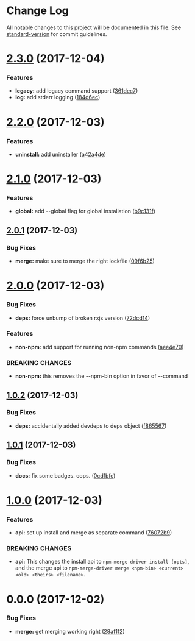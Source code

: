 # Change Log

All notable changes to this project will be documented in this file. See [standard-version](https://github.com/conventional-changelog/standard-version) for commit guidelines.

<a name="2.3.0"></a>
# [2.3.0](https://github.com/npm/npm-merge-driver/compare/v2.2.0...v2.3.0) (2017-12-04)


### Features

* **legacy:** add legacy command support ([361dec7](https://github.com/npm/npm-merge-driver/commit/361dec7))
* **log:** add stderr logging ([184d6ec](https://github.com/npm/npm-merge-driver/commit/184d6ec))



<a name="2.2.0"></a>
# [2.2.0](https://github.com/npm/npm-merge-driver/compare/v2.1.0...v2.2.0) (2017-12-03)


### Features

* **uninstall:** add uninstaller ([a42a4de](https://github.com/npm/npm-merge-driver/commit/a42a4de))



<a name="2.1.0"></a>
# [2.1.0](https://github.com/npm/npm-merge-driver/compare/v2.0.1...v2.1.0) (2017-12-03)


### Features

* **global:** add --global flag for global installation ([b9c131f](https://github.com/npm/npm-merge-driver/commit/b9c131f))



<a name="2.0.1"></a>
## [2.0.1](https://github.com/npm/npm-merge-driver/compare/v2.0.0...v2.0.1) (2017-12-03)


### Bug Fixes

* **merge:** make sure to merge the right lockfile ([09f6b25](https://github.com/npm/npm-merge-driver/commit/09f6b25))



<a name="2.0.0"></a>
# [2.0.0](https://github.com/npm/npm-merge-driver/compare/v1.0.2...v2.0.0) (2017-12-03)


### Bug Fixes

* **deps:** force unbump of broken rxjs version ([72dcd14](https://github.com/npm/npm-merge-driver/commit/72dcd14))


### Features

* **non-npm:** add support for running non-npm commands ([aee4e70](https://github.com/npm/npm-merge-driver/commit/aee4e70))


### BREAKING CHANGES

* **non-npm:** this removes the --npm-bin option in favor of --command



<a name="1.0.2"></a>
## [1.0.2](https://github.com/npm/npm-merge-driver/compare/v1.0.1...v1.0.2) (2017-12-03)


### Bug Fixes

* **deps:** accidentally added devdeps to deps object ([f865567](https://github.com/npm/npm-merge-driver/commit/f865567))



<a name="1.0.1"></a>
## [1.0.1](https://github.com/npm/npm-merge-driver/compare/v1.0.0...v1.0.1) (2017-12-03)


### Bug Fixes

* **docs:** fix some badges. oops. ([0cdfbfc](https://github.com/npm/npm-merge-driver/commit/0cdfbfc))



<a name="1.0.0"></a>
# [1.0.0](https://github.com/npm/npm-merge-driver/compare/v0.0.0...v1.0.0) (2017-12-03)


### Features

* **api:** set up install and merge as separate command ([76072b9](https://github.com/npm/npm-merge-driver/commit/76072b9))


### BREAKING CHANGES

* **api:** This changes the install api to `npm-merge-driver install [opts]`, and the merge api to `npm-merge-driver merge <npm-bin> <current> <old> <theirs> <filename>`.



<a name="0.0.0"></a>
# 0.0.0 (2017-12-02)


### Bug Fixes

* **merge:** get merging working right ([28af1f2](https://github.com/npm/npm-merge-driver/commit/28af1f2))
